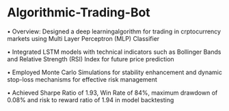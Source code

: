 # Algorithmic-Trading-Bot

• Overview: Designed a deep learningalgorithm for trading in crptocurrency markets using Multi Layer Perceptron (MLP) Classifier

• Integrated LSTM models with technical indicators such as Bollinger Bands and Relative Strength (RSI) Index for future price prediction

• Employed Monte Carlo Simulations for stability enhancement and dynamic stop-loss mechanisms for effective risk management

• Achieved Sharpe Ratio of 1.93, Win Rate of 84%, maximum drawdown of 0.08% and risk to reward ratio of 1.94 in model backtesting
